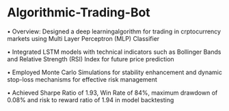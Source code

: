 # Algorithmic-Trading-Bot

• Overview: Designed a deep learningalgorithm for trading in crptocurrency markets using Multi Layer Perceptron (MLP) Classifier

• Integrated LSTM models with technical indicators such as Bollinger Bands and Relative Strength (RSI) Index for future price prediction

• Employed Monte Carlo Simulations for stability enhancement and dynamic stop-loss mechanisms for effective risk management

• Achieved Sharpe Ratio of 1.93, Win Rate of 84%, maximum drawdown of 0.08% and risk to reward ratio of 1.94 in model backtesting
